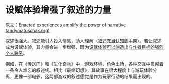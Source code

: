 # 设赋体验增强了叙述的力量

原文：[Enacted experiences amplify the power of narrative (andymatuschak.org)](https://notes.andymatuschak.org/zhZFC1LFDwAcsgJAdaKEDnSHyrf1bR954Ssb)

叙述很强大。叙述能引人投入情感，助人理解（[叙述充当认知脚手架](https://notes.andymatuschak.org/zvHfreBts9DHWRtztZihrGKuPsP5j8LSPLQn)）。若让叙述成为设赋体验，其力量会进一步增强，因为[设赋体验可以创造出与作者目标的强烈个人联系](https://notes.andymatuschak.org/z6rE2jCvARneUxogtFCTMafzJvYEKWFgb51c2)。

例如，在《传送门》和《生化奇兵》中，游戏环境，角色出场，各种交互中贯彻着一条令人难忘的叙述线。相比《最终幻想》，其故事在很大程度上与游玩体验分离，更像一部电影，这两部游戏的叙述感觉是作为玩家行动的结果而出现的。